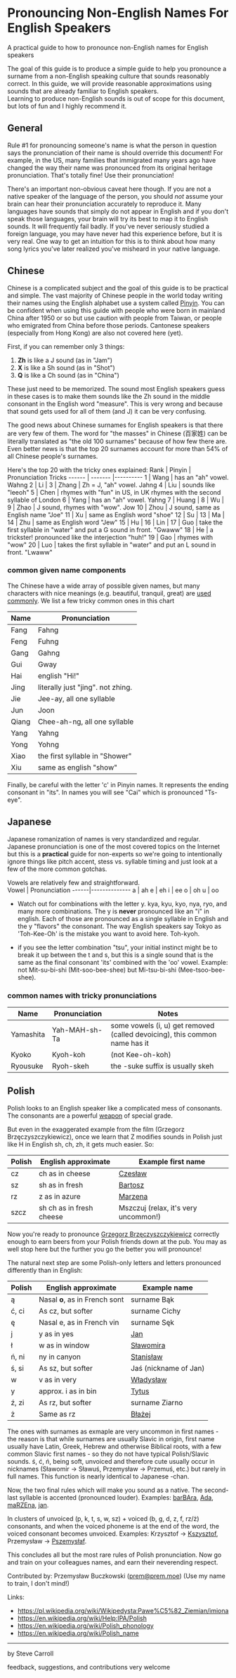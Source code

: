 # Pronouncing Non-English Names For English Speakers

A practical guide to how to pronounce non-English names for English speakers

The goal of this guide is to produce a simple guide to help you pronounce a surname from a non-English speaking culture that sounds reasonably correct.
In this guide, we will provide reasonable approximations using sounds that are already familiar to English speakers.    
Learning to produce non-English sounds is out of scope for this document, but lots of fun and I highly recommend it. 

## General

Rule #1 for pronouncing someone's name is what the person in question says the pronunciation of their name is should override this document!
For example, in the US, many families that immigrated many years ago have changed the way their name was pronounced from its original heritage pronunciation.
That's totally fine! Use their pronunciation!

There's an important non-obvious caveat here though. 
If you are not a native speaker of the language of the person, you should *not* assume your brain can hear their pronunciation accurately to reproduce it. 
Many languages have sounds that simply do not appear in English and if you don't speak those languages, your brain will try its best to map it to English sounds.
It will frequently fail badly.  If you've never seriously studied a foreign language, you may have never had this experience before, but it is very real.
One way to get an intuition for this is to think about how many song lyrics you've later realized you've misheard in your native language.  

## Chinese

Chinese is a complicated subject and the goal of this guide is to be practical and simple.
The vast majority of Chinese people in the world today writing their names using the English alphabet use a system called [Pinyin](https://en.wikipedia.org/wiki/Pinyin).
You can be confident when using this guide with people who were born in mainland China after 1950 or so but use caution with people from Taiwan, or people who emigrated from China before those periods. Cantonese speakers (especially from Hong Kong) are also not covered here (yet).

First, if you can remember only 3 things:
1) **Zh** is like a J sound (as in "Jam")
2) **X** is like a Sh sound (as in "Shot")
3) **Q** is like a Ch sound (as in "China")

These just need to be memorized.  The sound most English speakers guess in these cases is to make them sounds like the Zh sound in the middle consonant in the English word "measure".   This is very wrong and because that sound gets used for all of them (and J) it can be very confusing.   

The good news about Chinese surnames for English speakers is that there are very few of them.   The word for "the masses" in Chinese (百家姓) can be literally translated as "the old 100 surnames" because of how few there are.   Even better news is that the top 20 surnames account for more than 54% of all Chinese people's surnames. 

Here's the top 20 with the tricky ones explained:
Rank   | Pinyin | Pronunciation Tricks
------ | ------- |----------
1      | Wang    | has an "ah" vowel.  Wahng
2      | Li      | 
3      | Zhang   | Zh = J, "ah" vowel.  Jahng
4      | Liu     | sounds like "leeoh"
5      | Chen    | rhymes with "fun" in US, in UK rhymes with the second syllable of London
6      | Yang    | has an "ah" vowel.   Yahng
7      | Huang   | 
8      | Wu      |
9      | Zhao    | J sound, rhymes with "wow".   Jow
10     | Zhou    | J sound, same as English name "Joe"
11     | Xu      | same as English word "shoe"
12     | Su      |
13     | Ma      |
14     | Zhu     | same as English word "Jew"
15     | Hu      |
16     | Lin     |
17     | Guo     | take the first syllable in "water" and put a G sound in front.  "Gwaww"
18     | He      | a trickster!   pronounced like the interjection "huh!"
19     | Gao     | rhymes with "wow"
20     | Luo     | takes the first syllable in "water" and put an L sound in front. "Lwaww"

### common given name components

The Chinese have a wide array of possible given names, but many characters with nice meanings (e.g. beautiful, tranquil, great) are [used commonly](https://en.wikipedia.org/wiki/Chinese_given_name).
We list a few tricky common ones in this chart

Name  | Pronunciation
------|--------------
Fang  | Fahng
Feng  | Fuhng
Gang  | Gahng
Gui   | Gway
Hai   | english "Hi!"
Jing  | literally just "jing". not zhing.
Jie   | Jee-ay, all one syllable
Jun   | Joon
Qiang | Chee-ah-ng, all one syllable
Yang  | Yahng
Yong  | Yohng
Xiao  | the first syllable in "Shower"
Xiu   | same as english "show"

Finally, be careful with the letter 'c' in Pinyin names.   It represents the ending consonant in "its".
In names you will see "Cai" which is pronounced "Ts-eye".

## Japanese 

Japanese romanization of names is very standardized and regular.  Japanese pronunciation is one of the most covered topics on the Internet but this is a **practical** guide for non-experts so we're going to intentionally ignore things like pitch accent, stess vs. syllable timing and just look at a few of the more common gotchas.

Vowels are relatively few and straightforward.  
Vowel | Pronunciation
------|--------------
a     | ah
e     | eh
i     | ee
o     | oh
u     | oo

- Watch out for combinations with the letter y.  kya, kyu, kyo, nya, ryo, and many more combinations.   The y is **never** pronounced like an "i" in english.  Each of those are pronounced as a single syllable in English and the y "flavors" the consonant.   The way English speakers say Tokyo as 'Toh-Kee-Oh' is the mistake you want to avoid here.   Toh-kyoh.

- if you see the letter combination "tsu", your initial instinct might be to break it up between the t and s, but this is a single sound that is the same as the final consonant 'its' combined with the 'oo' vowel.   Example: not Mit-su-bi-shi (Mit-soo-bee-shee) but Mi-tsu-bi-shi (Mee-tsoo-bee-shee).

### common names with tricky pronunciations
Name      | Pronunciation  | Notes
----------|----------------|---------
Yamashita | Yah-MAH-sh-Ta  | some vowels (i, u) get removed (called devoicing), this common name has it
Kyoko     | Kyoh-koh       | (not Kee-oh-koh)      
Ryousuke  | Ryoh-skeh      | the -suke suffix is usually skeh

## Polish

Polish looks to an English speaker like a complicated mess of consonants. The consonants are a powerful [weapon](https://www.youtube.com/watch?v=AfKZclMWS1U) of special grade.

But even in the exaggerated example from the film (Grzegorz Brzęczyszczykiewicz), once we learn that Z modifies sounds in Polish just like H in English sh, ch, zh, it gets much easier. So:

Polish | English approximate      | Example first name
------ | ------------------------ | ------------------
cz     | ch as in cheese          | [Czesław](https://upload.wikimedia.org/wikipedia/commons/5/5a/Pl-Czes%C5%82aw.ogg)
sz     | sh as in fresh           | [Bartosz](https://upload.wikimedia.org/wikipedia/commons/3/3e/Pl-Bartosz.ogg)
rz     | z  as in azure           | [Marzena](https://upload.wikimedia.org/wikipedia/commons/2/20/Pl-Marzena.ogg)
szcz   | sh ch as in fresh cheese | Mszczuj (relax, it's very uncommon!)

Now you're ready to pronounce [Grzegorz Brzęczyszczykiewicz](https://youtu.be/AfKZclMWS1U?t=1) correctly enough to earn beers from your Polish friends down at the pub. You may as well stop here but the further you go the better you will pronounce!

The natural next step are some Polish-only letters and letters pronounced differently than in English:

Polish | English approximate      | Example name
------ | ------------------------ | ------------------
ą | Nasal **o**, as in French sont    | surname Bąk
ć, ci | As cz, but softer | surname Cichy
ę | Nasal e, as in French vin | surname Sęk
j | y as in yes | [Jan](https://upload.wikimedia.org/wikipedia/commons/0/05/Pl-Jan.ogg)
ł | w as in window | [Sławomira](https://upload.wikimedia.org/wikipedia/commons/e/e9/Pl-S%C5%82awomira.ogg)
ń, ni | ny in canyon | [Stanisław](https://upload.wikimedia.org/wikipedia/commons/d/d4/Pl-Stanis%C5%82aw.ogg)
ś, si | As sz, but softer | Jaś (nickname of Jan)
w | v as in very | [Władysław](https://upload.wikimedia.org/wikipedia/commons/d/d5/Pl-W%C5%82adys%C5%82aw.ogg)
y | approx. i as in bin | [Tytus](https://upload.wikimedia.org/wikipedia/commons/8/8c/Pl-Tytus.ogg)
ź, zi | As rz, but softer | surname Ziarno
ż | Same as rz | [Błażej](https://upload.wikimedia.org/wikipedia/commons/a/a6/Pl-B%C5%82a%C5%BCej.ogg)

The ones with surnames as exmaple are very uncommon in first names - the reason is that while surnames are usually Slavic in origin, first name usually have Latin, Greek, Hebrew and otherwise Biblical roots, with a few common Slavic first names - so they do not have typical Polish/Slavic sounds. ś, ć, ń, being soft, unvoiced and therefore cute usually occur in nicknames (Sławomir -> Sławuś, Przemysław -> Przemuś, etc.) but rarely in full names. This function is nearly identical to Japanese -chan.

Now, the two final rules which will make you sound as a native. The second-last syllable is accented (pronounced louder). Examples: [barBAra](https://upload.wikimedia.org/wikipedia/commons/7/77/Pl-Barbara.ogg), [Ada](https://upload.wikimedia.org/wikipedia/commons/4/4c/Pl-Ada.ogg), [maRZEna](https://upload.wikimedia.org/wikipedia/commons/2/20/Pl-Marzena.ogg), [jan](https://upload.wikimedia.org/wikipedia/commons/0/05/Pl-Jan.ogg).

In clusters of unvoiced (p, k, t, s, w, sz) + voiced (b, g, d, z, f, rz/ż) consonants, and when the voiced phoneme is at the end of the word, the voiced consonant becomes unvoiced. Examples: Krzysztof -> [Kszysztof](https://upload.wikimedia.org/wikipedia/commons/c/c1/Pl-Krzysztof.ogg), Przemysław -> [Pszemysłaf](https://upload.wikimedia.org/wikipedia/commons/b/be/Pl-Przemys%C5%82aw.ogg).

This concludes all but the most rare rules of Polish pronunciation. Now go and train on your colleagues names, and earn their neverending respect.

Contributed by: Przemysław Buczkowski (<prem@prem.moe>) (Use my name to train, I don't mind!)

Links:
* https://pl.wikipedia.org/wiki/Wikipedysta:Pawe%C5%82_Ziemian/imiona
* https://en.wikipedia.org/wiki/Help:IPA/Polish
* https://en.wikipedia.org/wiki/Polish_phonology
* https://en.wikipedia.org/wiki/Polish_name

---
by Steve Carroll

feedback, suggestions, and contributions very welcome
